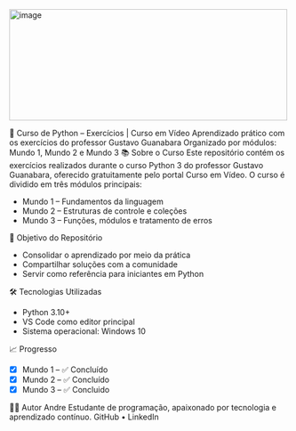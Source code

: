 <img width="500" height="200" alt="image" src="https://github.com/user-attachments/assets/df0fbefd-d655-4a26-93c4-d00d35e8754e" />

🐍 Curso de Python – Exercícios | Curso em Vídeo
Aprendizado prático com os exercícios do professor Gustavo Guanabara
Organizado por módulos: Mundo 1, Mundo 2 e Mundo 3
📚 Sobre o Curso
Este repositório contém os exercícios realizados durante o curso Python 3 do professor Gustavo Guanabara, oferecido gratuitamente pelo portal Curso em Vídeo. O curso é dividido em três módulos principais:
- Mundo 1 – Fundamentos da linguagem
- Mundo 2 – Estruturas de controle e coleções
- Mundo 3 – Funções, módulos e tratamento de erros

🎯 Objetivo do Repositório
- Consolidar o aprendizado por meio da prática
- Compartilhar soluções com a comunidade
- Servir como referência para iniciantes em Python

🛠️ Tecnologias Utilizadas
- Python 3.10+
- VS Code como editor principal
- Sistema operacional: Windows 10

📈 Progresso
- [x] Mundo 1 – ✅ Concluído
- [x] Mundo 2 – ✅ Concluído
- [x] Mundo 3 – ✅ Concluido

🙋‍♂️ Autor
Andre
Estudante de programação, apaixonado por tecnologia e aprendizado contínuo.
GitHub • LinkedIn

